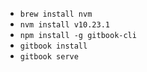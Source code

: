 + ``brew install nvm``
+ ``nvm install v10.23.1``
+ ``npm install -g gitbook-cli``
+ ``gitbook install``
+ ``gitbook serve``
